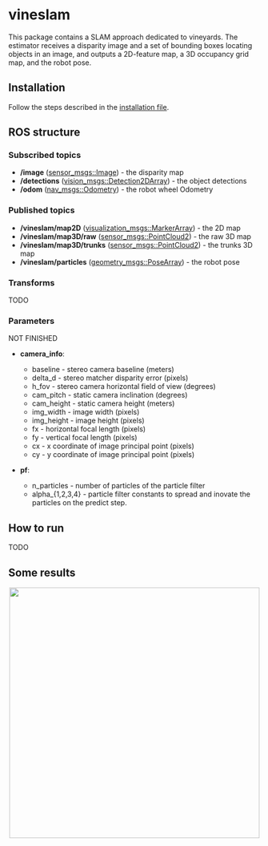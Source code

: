 # vineslam

This package contains a SLAM approach dedicated to vineyards.
The estimator receives a disparity image and a set of bounding boxes locating objects in
an image, and outputs a 2D-feature map, a 3D occupancy grid map, and the robot pose.

## Installation

Follow the steps described in the [installation file](installation.md).

## ROS structure

### Subscribed topics

* **/image** ([sensor_msgs::Image](http://docs.ros.org/api/sensor_msgs/html/msg/Image.html)) - the disparity map
* **/detections**
  ([vision_msgs::Detection2DArray](http://docs.ros.org/api/vision_msgs/html/msg/Detection2DArray.html)) - the object detections
* **/odom**
  ([nav_msgs::Odometry](http://docs.ros.org/melodic/api/nav_msgs/html/msg/Odometry.html)) - the robot wheel Odometry

### Published topics

* **/vineslam/map2D**
  ([visualization_msgs::MarkerArray](http://docs.ros.org/melodic/api/visualization_msgs/html/msg/MarkerArray.html)) - the 2D map
* **/vineslam/map3D/raw**
  ([sensor_msgs::PointCloud2](http://docs.ros.org/melodic/api/sensor_msgs/html/msg/PointCloud2.html)) - the raw 3D map
* **/vineslam/map3D/trunks**
  ([sensor_msgs::PointCloud2](http://docs.ros.org/melodic/api/sensor_msgs/html/msg/PointCloud2.html)) - the trunks 3D map
* **/vineslam/particles**
  ([geometry_msgs::PoseArray](http://docs.ros.org/melodic/api/geometry_msgs/html/msg/PoseArray.html)) - the robot pose

### Transforms

TODO

### Parameters

NOT FINISHED

* **camera_info**:
  * baseline - stereo camera baseline (meters)
  * delta_d - stereo matcher disparity error (pixels)
  * h_fov - stereo camera horizontal field of view (degrees)
  * cam_pitch - static camera inclination (degrees)
  * cam_height - static camera height (meters)
  * img_width - image width (pixels)
  * img_height - image height (pixels)
  * fx - horizontal focal length (pixels)
  * fy - vertical focal length (pixels)
  * cx - x coordinate of image principal point (pixels)
  * cy - y coordinate of image principal point (pixels)

* **pf**:
  * n_particles - number of particles of the particle filter
  * alpha_{1,2,3,4} - particle filter constants to spread and inovate the particles on the
    predict step.

## How to run

TODO

## Some results

<p align="center">
    <img src="https://gitlab.inesctec.pt/agrob/vineslam/blob/master/docs/res1.gif" width="500"/>
</p>
